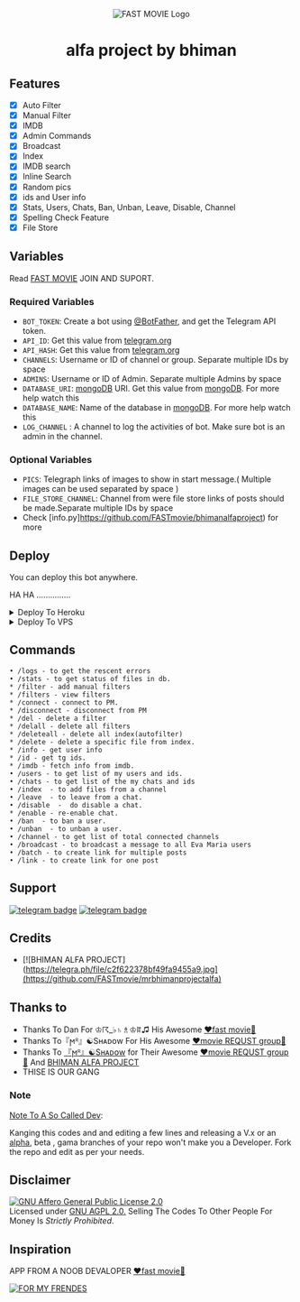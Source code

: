 <p align="center">
 <img src="alfa/logo.jpg" alt="FAST MOVIE Logo">
</p>
<h1 align="center">
  <b>alfa project by bhiman</b>
</h1>




## Features

- [x] Auto Filter
- [x] Manual Filter
- [x] IMDB
- [x] Admin Commands
- [x] Broadcast
- [x] Index
- [x] IMDB search
- [x] Inline Search
- [x] Random pics
- [x] ids and User info 
- [x] Stats, Users, Chats, Ban, Unban, Leave, Disable, Channel
- [x] Spelling Check Feature
- [x] File Store
## Variables

Read [FAST MOVIE](https://telegram.dog/mrbhiman12) JOIN AND SUPORT.

### Required Variables
* `BOT_TOKEN`: Create a bot using [@BotFather](https://telegram.dog/BotFather), and get the Telegram API token.
* `API_ID`: Get this value from [telegram.org](https://my.telegram.org/apps)
* `API_HASH`: Get this value from [telegram.org](https://my.telegram.org/apps)
* `CHANNELS`: Username or ID of channel or group. Separate multiple IDs by space
* `ADMINS`: Username or ID of Admin. Separate multiple Admins by space
* `DATABASE_URI`: [mongoDB](https://www.mongodb.com) URI. Get this value from [mongoDB](https://www.mongodb.com). For more help watch this
* `DATABASE_NAME`: Name of the database in [mongoDB](https://www.mongodb.com). For more help watch this
* `LOG_CHANNEL` : A channel to log the activities of bot. Make sure bot is an admin in the channel.
### Optional Variables
* `PICS`: Telegraph links of images to show in start message.( Multiple images can be used separated by space )
* `FILE_STORE_CHANNEL`: Channel from were file store links of posts should be made.Separate multiple IDs by space
* Check [info.py]https://github.com/FASTmovie/bhimanalfaproject) for more


## Deploy
You can deploy this bot anywhere.

HA HA ...............

<details><summary>Deploy To Heroku</summary>
<p>
<br>
<a href="https://telegram.dog/XTZ_HerokuBot?start=RXZhbWFyaWFURy9FdmFNYXJpYSBtYXN0ZXI">
  <img src="https://www.herokucdn.com/deploy/button.svg" alt="Deploy">
</a>
</p>
</details>

<details><summary>Deploy To VPS</summary>
<p>
<pre>
git clone https://github.com/EvamariaTG/evamaria
# Install Packages
pip3 install -r requirements.txt
Edit info.py with variables as given below then run bot
python3 bot.py
</pre>
</p>
</details>


## Commands
```
• /logs - to get the rescent errors
• /stats - to get status of files in db.
* /filter - add manual filters
* /filters - view filters
* /connect - connect to PM.
* /disconnect - disconnect from PM
* /del - delete a filter
* /delall - delete all filters
* /deleteall - delete all index(autofilter)
* /delete - delete a specific file from index.
* /info - get user info
* /id - get tg ids.
* /imdb - fetch info from imdb.
• /users - to get list of my users and ids.
• /chats - to get list of the my chats and ids 
• /index  - to add files from a channel
• /leave  - to leave from a chat.
• /disable  -  do disable a chat.
* /enable - re-enable chat.
• /ban  - to ban a user.
• /unban  - to unban a user.
• /channel - to get list of total connected channels
• /broadcast - to broadcast a message to all Eva Maria users
• /batch - to create link for multiple posts
• /link - to create link for one post
```
## Support
[![telegram badge](https://img.shields.io/badge/Telegram-Group-30302f?style=flat&logo=telegram)](https://telegram.dog/mrbhiman12)
[![telegram badge](https://img.shields.io/badge/Telegram-Channel-30302f?style=flat&logo=telegram)](https://telegram.dog/mrbhiman)

## Credits 
* [![BHIMAN ALFA PROJECT](https://telegra.ph/file/c2f622378bf49fa9455a9.jpg](https://github.com/FASTmovie/mrbhimanprojectalfa)


## Thanks to 
 - Thanks To Dan For ♔☈_♭♄♗♔ꍏ♫ His Awesome [❤️fast movie🖤](https://telegram.dog/mrbhiman12)
 - Thanks To『ϻᴿ』☯️Sʜᴀᴅօw For His Awesome [❤️movie REQUST group🖤](https://telegram.dog/mrbhiman)
 - Thanks To [『ϻᴿ』☯️Sʜᴀᴅօw](https://telegram.dog/mrbhiman44) for Their Awesome [❤️movie REQUST group🖤](https://telegram.dog/mrbhiman12) And [BHIMAN ALFA PROJECT](https://github.com/FASTmovie/bhimanalfaproject)
 - THISE IS OUR GANG

### Note

[Note To A So Called Dev](https://telegram.dog/subin_works/203): 

Kanging this codes and and editing a few lines and releasing a V.x  or an [alpha](https://telegram.dog/subin_works/204), beta , gama branches of your repo won't make you a Developer.
Fork the repo and edit as per your needs.

## Disclaimer
[![GNU Affero General Public License 2.0](https://www.gnu.org/graphics/agplv3-155x51.png)](https://www.gnu.org/licenses/agpl-3.0.en.html#header)    
Licensed under [GNU AGPL 2.0.](https://github.com/EvamariaTG/evamaria/blob/master/LICENSE)
Selling The Codes To Other People For Money Is *Strictly Prohibited*.

## Inspiration
APP FROM A NOOB DEVALOPER [❤️fast movie🖤](https://telegram.dog/mrbhiman12)

[![FOR MY FRENDES](https://telegra.ph/file/c2f622378bf49fa9455a9.jpg)](https://telegram.dog/mrbhiman12 "FOR MY FRENDES")
